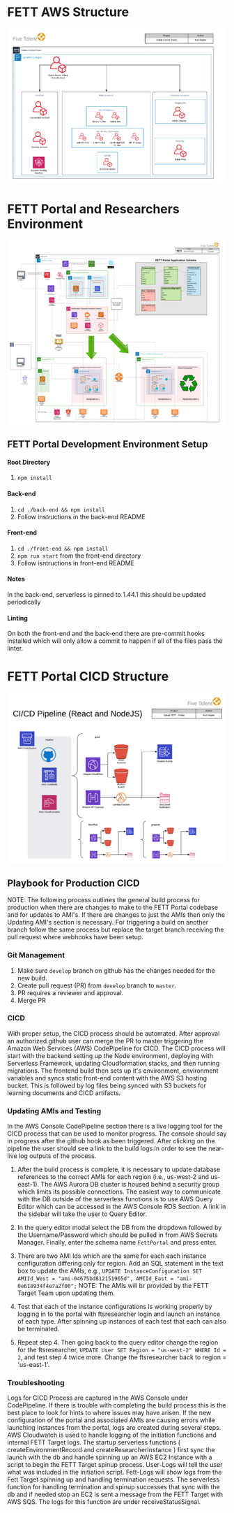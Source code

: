 # FETT AWS Structure
![](Architecture-AWSControlTower.png)

# FETT Portal and Researchers Environment 
![](Architecture-FettPortalResearcherEnvironments.png)



## FETT Portal Development Environment Setup
#### Root Directory
1. `npm install`

#### Back-end

1. `cd ./back-end && npm install`
2. Follow instructions in the back-end README 

#### Front-end

1. `cd ./front-end && npm install`
2. `npm run start` from the front-end directory
3. Follow isntructions in front-end README

#### Notes

In the back-end, serverless is pinned to 1.44.1 this should be updated periodically

#### Linting

On both the front-end and the back-end there are pre-commit hooks installed which will only allow a commit to happen if all of the files pass the linter.



# FETT Portal CICD Structure
![](Architecture-FettPortalCICD.png)


## Playbook for Production CICD
NOTE: The following process outlines the general build process for production when there are changes to make to the FETT Portal codebase and for updates to AMI's.  If there are changes to just the AMIs then only the Updating AMI's section is necessary. For triggering a build on another branch follow the same process but replace the target branch receiving the pull request where webhooks have been setup.

### Git Management
1. Make sure `develop` branch on github has the changes needed for the new build.
2. Create pull request (PR) from `develop` branch to `master`.
3. PR requires a reviewer and approval. 
4. Merge PR 

### CICD
With proper setup, the CICD process should be automated. After approval an authorized github user can merge the PR to master triggering the Amazon Web Services (AWS) CodePipeline for CICD.  The CICD process will start with the backend setting up the Node environment, deploying with Serverless Framework, updating Cloudformation stacks, and then running migrations.  The frontend build then sets up it's environment, environment variables and syncs static front-end content with the AWS S3 hosting bucket. This is followed by log files being synced with S3 buckets for learning documents and CICD artifacts.

### Updating AMIs and Testing
In the AWS Console CodePipeline section there is a live logging tool for the CICD process that can be used to monitor progress. The console should say in progress after the github hook as been triggered. After clicking on the pipeline the user should see a link to the build logs in order to see the near-live log outputs of the process.
1. After the build process is complete, it is necessary to update database references to the correct AMIs for each region (i.e., us-west-2 and us-east-1).  The AWS Aurora DB cluster is housed behind a security group which limits its possible connections. The easiest way to communicate with the DB outside of the serverless functions is to use AWS Query Editor which can be accessed in the AWS Console RDS Section.  A link in the sidebar will take the user to Query Editor. 

2. In the query editor modal select the DB from the dropdown followed by the Username/Password which should be pulled in from AWS Secrets Manager.  Finally, enter the schema name `FettPortal` and press enter.

3. There are two AMI Ids which are the same for each each instance configuration differing only for region.  Add an SQL statement in the text box to update the AMIs, e.g., `UPDATE InstanceConfiguration SET AMIId_West = "ami-04675bd812151965d", AMIId_East = "ami-0e618934f4e7a2f00";`  NOTE: The AMIs will br provided by the FETT Target Team upon updating them.

4. Test that each of the instance configurations is working properly by logging in to the portal with ftsresearcher login and launch an instance of each type.  After spinning up instances of each test that each can also be terminated.

5. Repeat step 4.  Then going back to the query editor change the region for the ftsresearcher, `UPDATE User SET Region = "us-west-2" WHERE Id = 2`, and test step 4 twice more.  Change the ftsresearcher back to region = 'us-east-1'.

### Troubleshooting
Logs for CICD Process are captured in the AWS Console under CodePipeline.  If there is trouble with completing the build process this is the best place to look for hints to where issues may have arisen.  If the new configuration of the portal and associated AMIs are causing errors while launching instances from the portal, logs are created during several steps.  AWS Cloudwatch is used to handle logging of the initiation functions and internal FETT Target logs.  The startup serverless functions ( createEnvironmentRecord and createResearcherInstance ) first sync the launch with the db and handle spinning up an AWS EC2 Instance with a script to begin the FETT Target spinup process.  User-Logs will tell the user what was included in the initiation script.  Fett-Logs will show logs from the Fett Target spinning up and handling termination requests.  The serverless function for handling termination and spinup successes that sync with the db and if needed stop an EC2 is sent a message from the FETT Target with AWS SQS.  The logs for this function are under receiveStatusSignal.  
